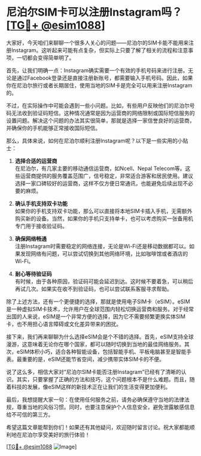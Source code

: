 # 尼泊尔SIM卡可以注册Instagram吗？[[TG💪+ @esim1088](https://t.me/s/esim1088)]

大家好，今天咱们来聊聊一个很多人关心的问题——尼泊尔的SIM卡能不能用来注册Instagram。这听起来可能有点复杂，但实际上只要了解了相关的流程和注意事项，一切都会变得简单明了。

首先，让我们明确一点：Instagram确实需要一个有效的手机号码来进行注册。无论是通过Facebook登录还是直接注册新账号，都需要输入手机号码。因此，如果你在尼泊尔旅行或者长期居住，使用当地的SIM卡是完全可以用来注册Instagram的。

不过，在实际操作中可能会遇到一些小问题。比如，有些用户反映他们的尼泊尔号码无法收到验证码短信。这种情况通常是因为运营商的网络限制或国际短信服务的设置问题。解决这个问题的办法其实很简单，那就是选择一家信誉良好的运营商，并确保你的手机能够正常接收国际短信。

那么，具体来说，如何在尼泊尔顺利注册Instagram呢？以下是一些实用的小贴士：

1. **选择合适的运营商**  
   在尼泊尔，有几家主要的移动通信运营商，如Ncell、Nepal Telecom等。这些运营商提供的服务覆盖范围广，信号稳定，非常适合游客和居民使用。建议选择一家口碑较好的运营商，这样不仅方便日常通讯，也能避免后续出现不必要的麻烦。

2. **确认手机支持双卡功能**  
   如果你的手机支持双卡功能，那么可以直接将本地SIM卡插入手机，无需额外购买新的设备。当然，如果你的手机只支持单卡，也可以考虑购买一张备用机专门用于接收验证码。

3. **确保网络畅通**  
   注册Instagram时需要稳定的网络连接，无论是Wi-Fi还是移动数据都可以。如果发现网络有问题，可以尝试切换到其他网络环境，比如咖啡馆或者酒店的Wi-Fi。

4. **耐心等待验证码**  
   有时候，由于各种原因，验证码可能会延迟到达。这时候不要着急，可以稍后再试几次。如果实在收不到验证码，也可以尝试联系客服寻求帮助。

除了上述方法，还有一个更便捷的选择，那就是使用电子SIM卡（eSIM）。eSIM是一种虚拟SIM卡技术，允许用户在全球范围内轻松切换运营商和服务。对于经常出国的人来说，eSIM是一个非常方便的选择，因为它不需要频繁更换实体SIM卡，也不用担心语言障碍或文化差异带来的困扰。

接下来，我们再来聊聊为什么选择eSIM会是个不错的选择。首先，eSIM支持全球漫游，这意味着无论你在哪个国家，都可以随时切换到当地的最佳网络服务。其次，eSIM体积小巧，适合各种智能设备，包括智能手机、平板电脑甚至是智能手表。最重要的是，eSIM还能节省空间，减少携带实体SIM卡的不便。

说了这么多，相信大家对“尼泊尔SIM卡能否注册Instagram”已经有了清晰的认识。其实，只要掌握了正确的方法和技巧，这个问题根本不是什么难题。而且，随着科技的发展，像eSIM这样的新技术正在让我们的生活变得更加便利。

最后，我想提醒大家一句：在使用任何服务之前，请务必确保遵守当地的法律法规，尊重当地的风俗习惯。同时，也要注意保护个人信息安全，避免泄露敏感信息给不可信的第三方。

希望这篇文章能帮到你们！如果还有其他疑问，欢迎随时留言讨论。祝大家都能顺利地在尼泊尔享受美好的旅行体验！

[[TG💪+ @esim1088](https://t.me/s/esim1088) ![Image](https://i.postimg.cc/4NQfJmqS/Snipaste-2025-05-13-00-14-12.png)]